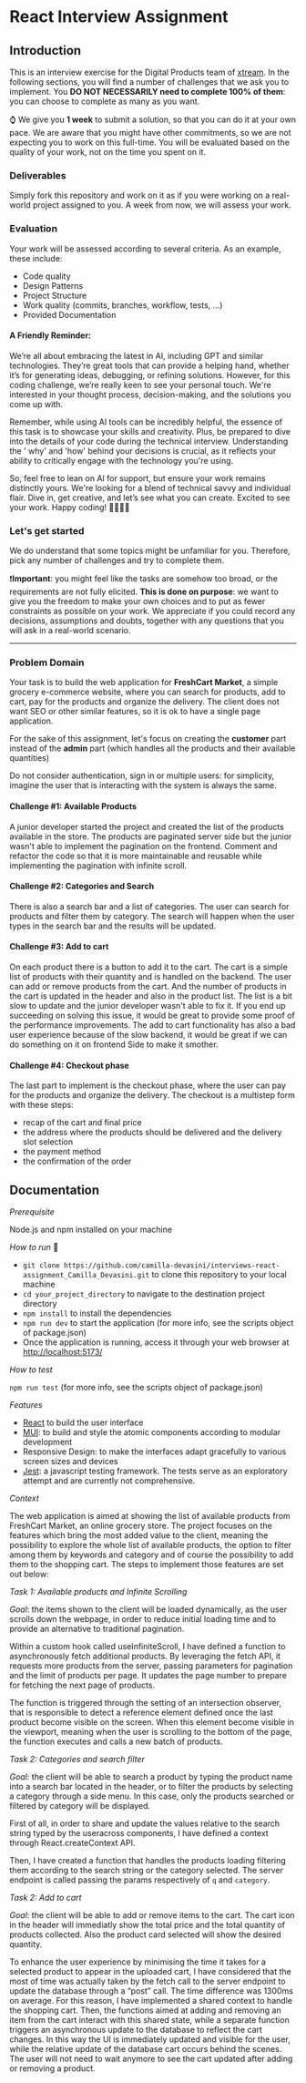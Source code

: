 <!---
Hi! We're happy you opened this file, not everyone does!
To let us know you did, paste a capybara picture
in the How to Run section 😊
These will be extra points for you!
-->

# React Interview Assignment

## Introduction

This is an interview exercise for the Digital Products team of [xtream](https://www.linkedin.com/company/xtream-srl). In
the following sections, you will find a number of challenges that we ask you to implement. You **DO NOT NECESSARILY need
to complete 100% of them**: you can choose to complete as many as you want.

:watch: We give you **1 week** to submit a solution, so that you can do it at your own pace. We are aware that you might
have other commitments, so we are not expecting you to work on this full-time. You will be evaluated based on the
quality of your work, not on the time you spent on it.

### Deliverables

Simply fork this repository and work on it as if you were working on a real-world project assigned to you. A week from
now, we will assess your work.

### Evaluation

Your work will be assessed according to several criteria. As an example, these include:

- Code quality
- Design Patterns
- Project Structure
- Work quality (commits, branches, workflow, tests, ...)
- Provided Documentation

#### A Friendly Reminder:

We’re all about embracing the latest in AI, including GPT and similar technologies. They’re great tools that can provide
a helping hand, whether it’s for generating ideas, debugging, or refining solutions. However, for this coding challenge,
we’re really keen to see your personal touch. We're interested in your thought process, decision-making, and the
solutions you come up with.

Remember, while using AI tools can be incredibly helpful, the essence of this task is to showcase your skills and
creativity. Plus, be prepared to dive into the details of your code during the technical interview. Understanding the '
why' and 'how' behind your decisions is crucial, as it reflects your ability to critically engage with the technology
you're using.

So, feel free to lean on AI for support, but ensure your work remains distinctly yours. We're looking for a blend of
technical savvy and individual flair. Dive in, get creative, and let’s see what you can create. Excited to see your
work. Happy coding! 🚀💼👩‍💻

### Let's get started

We do understand that some topics might be unfamiliar for you. Therefore, pick any number of challenges and try to
complete them.

:heavy_exclamation_mark:**Important**: you might feel like the tasks are somehow too broad, or the requirements are not
fully elicited. **This is done on purpose**: we want to give you the freedom to make your own choices and to put as
fewer constraints as possible on your work. We appreciate if you could record any decisions, assumptions and doubts,
together with any questions that you will ask in a real-world scenario.

---

### Problem Domain

Your task is to build the web application for **FreshCart Market**, a simple grocery e-commerce website, where you can
search for products, add to cart, pay for the products and organize the delivery. The client does not want SEO or
other similar features, so it is ok to have a single page application.

For the sake of this assignment, let's focus on creating the **customer** part instead of the **admin** part (which
handles all the products and their available quantities)

Do not consider authentication, sign in or multiple users: for simplicity, imagine the user that is interacting with the
system is always the same.

#### Challenge #1: Available Products

A junior developer started the project and created the list of the products available in the store. The products are
paginated server side but the junior wasn't able to implement the pagination on the frontend. Comment and refactor the
code so that it is more maintainable and reusable while implementing the pagination with infinite scroll.

#### Challenge #2: Categories and Search

There is also a search bar and a list of categories. The user can search for products and filter them by category. The
search will happen when the user types in the search bar and the results will be updated.

#### Challenge #3: Add to cart

On each product there is a button to add it to the cart. The cart is a simple list of products with their quantity and
is handled on the backend. The user can add or remove products from the cart. And the number of products in the cart is
updated in the header and also in the product list. The list is a bit slow to update and the junior developer wasn't
able to fix it. If you end up succeeding on solving this issue, it would be great to provide some proof of the
performance improvements. The add to cart functionality has also a bad user experience because of the slow backend, it
would be great if we can do something on it on frontend Side to make it smother.

#### Challenge #4: Checkout phase

The last part to implement is the checkout phase, where the user can pay for the products and organize the delivery. The
checkout is a multistep form with these steps:

- recap of the cart and final price
- the address where the products should be delivered and the delivery slot selection
- the payment method
- the confirmation of the order

## Documentation

_Prerequisite_

Node.js and npm installed on your machine

_How to run_
:beaver:

- `git clone https://github.com/camilla-devasini/interviews-react-assignment_Camilla_Devasini.git` to clone this repository to your local machine
- `cd your_project_directory` to navigate to the destination project directory
- `npm install` to install the dependencies
- `npm run dev` to start the application (for more info, see the scripts object of package.json)
- Once the application is running, access it through your web browser at [http://localhost:5173/](http://localhost:5173/)

_How to test_

`npm run test` (for more info, see the scripts object of package.json)

_Features_

- [React](https://react.dev) to build the user interface
- [MUI](https://mui.com): to build and style the atomic components according to modular development
- Responsive Design: to make the interfaces adapt gracefully to various screen sizes and devices
- [Jest](https://jestjs.io): a javascript testing framework. The tests serve as an exploratory attempt and are currently not comprehensive.

_Context_

The web application is aimed at showing the list of available products from FreshCart Market, an online grocery store. The project focuses on the features which bring the most added value to the client, meaning the possibility to explore the whole list of available products, the option to filter among them by keywords and category and of course the possibility to add them to the shopping cart. The steps to implement those features are set out below:

_Task 1: Available products and Infinite Scrolling_

_Goal_: the items shown to the client will be loaded dynamically, as the user scrolls down the webpage, in order to reduce initial loading time and to provide an alternative to traditional pagination.

Within a custom hook called useInfiniteScroll, I have defined a function to asynchronously fetch additional products. By leveraging the fetch API, it requests more products from the server, passing parameters for pagination and the limit of products per page.
It updates the page number to prepare for fetching the next page of products.

The function is triggered through the setting of an intersection observer, that is responsible to detect a reference element defined once the last product become visible on the screen. When this element become visible in the viewport, meaning when the user is scrolling to the bottom of the page, the function executes and calls a new batch of products.

_Task 2: Categories and search filter_

_Goal_: the client will be able to search a product by typing the product name into a search bar located in the header, or to filter the products by selecting a category through a side menu.
In this case, only the products searched or filtered by category will be displayed.

First of all, in order to share and update the values relative to the search string typed by the useracross components, I have defined a context through React.createContext API.

Then, I have created a function that handles the products loading filtering them according to the search string or the category selected.
The server endpoint is called passing the params respectively of `q` and `category`.

_Task 2: Add to cart_

_Goal_: the client will be able to add or remove items to the cart.
The cart icon in the header will immediatly show the total price and the total quantity of products collected. Also the product card selected will show the desired quantity.

To enhance the user experience by minimising the time it takes for a selected product to appear in the uploaded cart, I have considered that the most of time was actually taken by the fetch call to the server endpoint to update the database through a “post” call. The time difference was 1300ms on average. For this reason, I have implemented a shared context to handle the shopping cart. Then, the functions aimed at adding and removing an item from the cart interact with this shared state, while a separate function triggers an asynchronous update to the database to reflect the cart changes. In this way the UI is immediately updated and visible for the user, while the relative update of the database cart occurs behind the scenes. The user will not need to wait anymore to see the cart updated after adding or removing a product.
